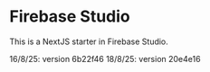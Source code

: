# Firebase Studio

This is a NextJS starter in Firebase Studio.

16/8/25: version 6b22f46
18/8/25: version 20e4e16
